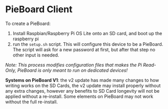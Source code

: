 # PieBoard Client

To create a PieBoard:
1. Install Raspbian/Raspberry Pi OS Lite onto an SD card, and boot up the raspberry pi
2. run the `setup.sh` script. This will configure this device to be a PieBoard. The script will ask for a new password at first, but after that step no other input is needed.

*Note: This process modifies configuration files that makes the Pi Read-Only, PieBoard is only meant to run on dedicated devices!*

**Systems on PieBoard V1**: the v2 update has made many changes to how writing works on the SD Cards, the v2 update may install properly without any extra changes, however any benefits to SD Card longevity will not be applied without a re-install. Some elements on PieBoard may not work without the full re-install.